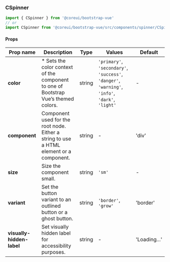 ### CSpinner

```jsx
import { CSpinner } from '@coreui/bootstrap-vue'
// or
import CSpinner from '@coreui/bootstrap-vue/src/components/spinner/CSpinner'
```

#### Props

| Prop name                 | Description                                                                             | Type   | Values                                                                                          | Default      |
| ------------------------- | --------------------------------------------------------------------------------------- | ------ | ----------------------------------------------------------------------------------------------- | ------------ |
| **color**                 | \* Sets the color context of the component to one of Bootstrap Vue’s themed colors.     | string | `'primary'`, `'secondary'`, `'success'`, `'danger'`, `'warning'`, `'info'`, `'dark'`, `'light'` | -            |
| **component**             | Component used for the root node. Either a string to use a HTML element or a component. | string | -                                                                                               | 'div'        |
| **size**                  | Size the component small.                                                               | string | `'sm'`                                                                                          | -            |
| **variant**               | Set the button variant to an outlined button or a ghost button.                         | string | `'border'`, `'grow'`                                                                            | 'border'     |
| **visually-hidden-label** | Set visually hidden label for accessibility purposes.                                   | string | -                                                                                               | 'Loading...' |
